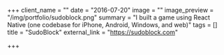 +++
client_name = ""
date = "2016-07-20"
image = ""
image_preview = "/img/portfolio/sudoblock.png"
summary = "I built a game using React Native (one codebase for iPhone, Android, Windows, and web)"
tags = []
title = "SudoBlock"
external_link = "https://sudoblock.com"

+++


